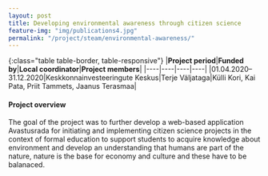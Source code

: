 ```yaml
---
layout: post
title: Developing environmental awareness through citizen science
feature-img: "img/publications4.jpg"
permalink: "/project/steam/environmental-awareness/"
---
```


{:class="table table-border, table-responsive"}
|**Project period**|**Funded by**|**Local coordinator**|**Project members**|
|----|----|----|----|
|01.04.2020–31.12.2020|Keskkonnainvesteeringute Keskus|Terje Väljataga|Külli Kori, Kai Pata, Priit Tammets, Jaanus Terasmaa|

#### Project overview
The goal of the project was to further develop a web-based application Avastusrada for initiating and implementing citizen science projects in the context of formal education to support students to acquire knowledge about environment and develop an understanding that humans are part of the nature, nature is the base for economy and culture and these have to be balanaced. 
